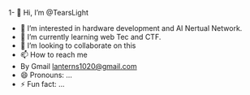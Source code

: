1- 👋 Hi, I’m @TearsLight
- 👀 I’m interested in hardware development and AI Nertual Network.
- 🌱 I’m currently learning web Tec and CTF.
- 💞️ I’m looking to collaborate on this
- 📫 How to reach me
- By Gmail
lanterns1020@gmail.com
- 😄 Pronouns: ...
- ⚡ Fun fact: ...

<!---
TearsLight/TearsLight is a ✨ special ✨ repository because its `README.md` (this file) appears on your GitHub profile.
You can click the Preview link to take a look at your changes.
--->
